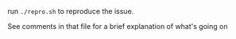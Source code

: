run `./repro.sh` to reproduce the issue.

See comments in that file for a brief explanation of what's going on

